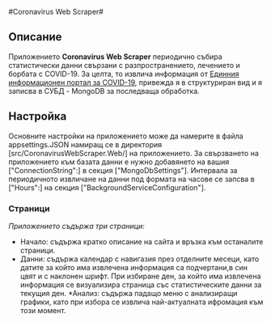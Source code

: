  #Coronavirus Web Scraper#
 
## Описание

Приложението **Coronavirus Web Scraper** периодично събира статистически данни свързани с разпространението, лечението
и борбата с COVID-19. За целта, то извлича информация от [Единния информационен портал за COVID-19](https://coronavirus.bg/),
привежда я в структуриран вид и я записва в СУБД - MongoDB за последваща обработка.

## Настройка

Основните настройки на приложението може да намерите в файла appsettings.JSON  намиращ се в директория [src/CoronavirusWebScraper.Web/]
на приложението.
За свързването на приложението към базата данни е нужно добавянето на вашия ["ConnectionString":] в секция ["MongoDbSettings"].
Интервала за периодичното извличане на данни под формата на часове се запсва в ["Hours":]  на секция ["BackgroundServiceConfiguration"].

### Страници

*Приложението съдържа три страници:*

* Начало: съдържа кратко описание на сайта и връзка към останалите страници.
* Данни: съдържа календар с навигазия през отделните месеци, като датите за който има извлечена информация са подчертани,в син цвят и с наклонен шрифт.
	При избиране ден, за който има извлечена информация се визуализира страница със статистическите данни за текущия ден.
*Анализ: съдържа падащо меню с анализиращи графики, като при избора се извлича най-актуалната ифромация към този момент.